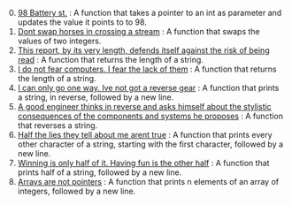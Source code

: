 0. [ 98 Battery st.](./0-reset_to_98.c) : A function that takes a pointer to an int as parameter and updates the value it points to to 98.
1. [Dont swap horses in crossing a stream](./1-swap.c) : A function that swaps the values of two integers.
2. [This report, by its very length, defends itself against the risk of being read](./2-strlen.c) : A function that returns the length of a string.
3. [I do not fear computers. I fear the lack of them](./3-puts.c) : A function that returns the length of a string.
4. [I can only go one way. Ive not got a reverse gear](./4-print_rev.c) : A function that prints a string, in reverse, followed by a new line.
5. [A good engineer thinks in reverse and asks himself about the stylistic consequences of the components and systems he proposes](./5-rev_string.c) : A function that reverses a string.
6. [Half the lies they tell about me arent true](./6-puts2.c) : A  function that prints every other character of a string, starting with the first character, followed by a new line.
7. [Winning is only half of it. Having fun is the other half](./7-puts_half.c) : A function that prints half of a string, followed by a new line.
8. [Arrays are not pointers](./8-print_array.c) : A function that prints n elements of an array of integers, followed by a new line.
